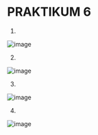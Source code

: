 # PRAKTIKUM 6

1.
![image](https://github.com/alexandravoit/ANDMETURVE-2024/assets/145194484/a9eb906e-2603-44ff-9caa-89ad677d623a)

2.  
![image](https://github.com/alexandravoit/ANDMETURVE-2024/assets/145194484/2019d55e-e639-4ef4-9452-42d373dd1efd)

3.  
![image](https://github.com/alexandravoit/ANDMETURVE-2024/assets/145194484/a2e3843e-5578-449a-abe9-89bed67451c8)

4.  
![image](https://github.com/alexandravoit/ANDMETURVE-2024/assets/145194484/3798c5f0-4720-4132-959c-2ee48fd89bcf)
